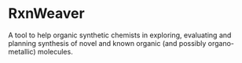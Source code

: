 RxnWeaver
=========

A tool to help organic synthetic chemists in exploring, evaluating and planning synthesis of novel and known organic (and possibly organo-metallic) molecules.
